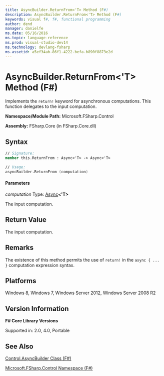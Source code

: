 ```yaml
---
title: AsyncBuilder.ReturnFrom<'T> Method (F#)
description: AsyncBuilder.ReturnFrom<'T> Method (F#)
keywords: visual f#, f#, functional programming
author: dend
manager: danielfe
ms.date: 05/16/2016
ms.topic: language-reference
ms.prod: visual-studio-dev14
ms.technology: devlang-fsharp
ms.assetid: a5ef34ab-86f1-4222-befa-b890f8873e2d 
---
```


# AsyncBuilder.ReturnFrom<'T> Method (F#)

Implements the `return!` keyword for asynchronous computations. This function delegates to the input computation.

**Namespace/Module Path:** Microsoft.FSharp.Control

**Assembly:** FSharp.Core (in FSharp.Core.dll)


## Syntax

```fsharp
// Signature:
member this.ReturnFrom : Async<'T> -> Async<'T>

// Usage:
asyncBuilder.ReturnFrom (computation)
```

#### Parameters
*computation*
Type: [Async](https://msdn.microsoft.com/library/e0b28ea2-dea5-4021-b2b9-d7d4761babde)**&lt;'T&gt;**


The input computation.

## Return Value

The input computation.

## Remarks
The existence of this method permits the use of `return!` in the `async { ... }` computation expression syntax.


## Platforms
Windows 8, Windows 7, Windows Server 2012, Windows Server 2008 R2


## Version Information
**F# Core Library Versions**

Supported in: 2.0, 4.0, Portable

## See Also
[Control.AsyncBuilder Class &#40;F&#35;&#41;](Control.AsyncBuilder-Class-%5BFSharp%5D.md)

[Microsoft.FSharp.Control Namespace &#40;F&#35;&#41;](Microsoft.FSharp.Control-Namespace-%5BFSharp%5D.md)